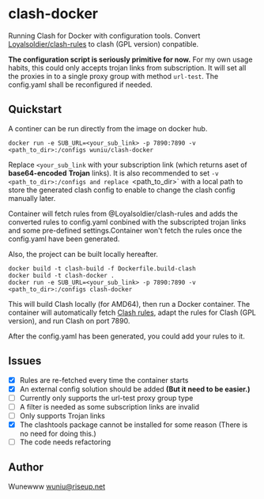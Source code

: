 # clash-docker

Running Clash for Docker with configuration tools. Convert [Loyalsoldier/clash-rules](https://github.com/Loyalsoldier/clash-rules) to clash (GPL version) conpatible.

**The configuration script is seriously primitive for now.** For my own usage habits, this could only accepts trojan links from subscription.
It will set all the proxies in to a single proxy group with method `url-test`. The config.yaml shall be reconfigured
if needed.

## Quickstart

A continer can be run directly from the image on docker hub.

``` shell
docker run -e SUB_URL=<your_sub_link> -p 7890:7890 -v <path_to_dir>:/configs wuniu/clash-docker
```

Replace `<your_sub_link` with your subscription link (which returns aset of **base64-encoded**
**Trojan** links). It is also recommended to set `-v <path_to_dir>:/configs and replace `<path_to_dir>` 
with a local path to store the generated clash config to enable to change the clash config manually later.

Container will fetch rules from @Loyalsoldier/clash-rules and adds the converted rules to config.yaml conbined with the subscripted trojan links and some pre-defined settings.Container won't fetch the rules once the config.yaml have been generated.

Also, the project can be built locally hereafter.

``` shell
docker build -t clash-build -f Dockerfile.build-clash
docker build -t clash-docker .
docker run -e SUB_URL=<your_sub_link> -p 7890:7890 -v <path_to_dir>:/configs clash-docker
```

This will build Clash locally (for AMD64), then run a Docker container.
The container will automatically fetch [Clash rules](https://github.com/Loyalsoldier/clash-rules),
adapt the rules for Clash (GPL version), and run Clash on port 7890.

After the config.yaml has been generated, you could add your rules to it.

## Issues

- [x] Rules are re-fetched every time the container starts
- [x] An external config solution should be added **(But it need to be easier.)**
- [ ] Currently only supports the url-test proxy group type
- [ ] A filter is needed as some subscription links are invalid
- [ ] Only supports Trojan links
- [x] The clashtools package cannot be installed for some reason (There is no need for doing this.)
- [ ] The code needs refactoring

## Author
Wunewww <wuniu@riseup.net>
